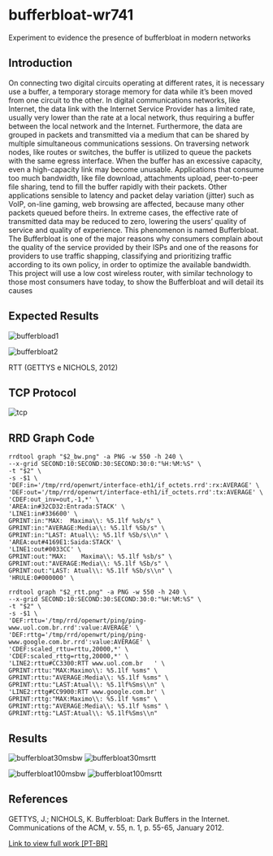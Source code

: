 # bufferbloat-wr741
Experiment to evidence the presence of bufferbloat in modern networks


## Introduction

On connecting two digital circuits operating at different rates, it is necessary use a buffer, a
temporary storage memory for data while it’s been moved from one circuit to the other. In
digital communications networks, like Internet, the data link with the Internet Service
Provider has a limited rate, usually very lower than the rate at a local network, thus requiring
a buffer between the local network and the Internet. Furthermore, the data are grouped in
packets and transmitted via a medium that can be shared by multiple simultaneous
communications sessions. On traversing network nodes, like routes or switches, the buffer is
utilized to queue the packets with the same egress interface.
When the buffer has an excessive capacity, even a high-capacity link may become unusable.
Applications that consume too much bandwidth, like file download, attachments upload, peer-to-peer
file sharing, tend to fill the buffer rapidly with their packets. Other applications
sensible to latency and packet delay variation (jitter) such as VoIP, on-line gaming, web
browsing are affected, because many other packets queued before theirs. In extreme cases, the
effective rate of transmitted data may be reduced to zero, lowering the users’ quality of
service and quality of experience. This phenomenon is named Bufferbloat.
The Bufferbloat is one of the major reasons why consumers complain about the quality of the
service provided by their ISPs and one of the reasons for providers to use traffic shapping,
classifying and prioritizing traffic according to its own policy, in order to optimize the
available bandwidth.
This project will use a low cost wireless router, with similar technology to those most
consumers have today, to show the Bufferbloat and will detail its causes

## Expected Results
![bufferbload1](https://b2aqlq.dm2304.livefilestore.com/y4mtsTB0xYHTBBL1QGV4L5QBGJo3HgNWyi-MpLkmfvya7UNuzu1gW6Bv4BVxface258KS6DV33dASJI-QN4iO_zNbcfRGFiD5b7SgaaCULodVnTY3jH43bW0u63B-M7Y_F7_Zjvtz3q7zjfL9xrPf0zsNoqdQiDpzmn9AnbdMYnPLg4PFJGMt8JCtziC-m81t4TeviDEcgQK-ybegP9djF7eg?width=689&height=349&cropmode=none)

![bufferbloat2](https://1oux8g.dm2304.livefilestore.com/y4mf01Tzpc7tvVbO6HH9M2DqC91siIlYJdz6X6xgwXJqubEjSmOUOIsSRT9ZcK5uuzaxGmTnTXAoz1Zr3k85JYtTtc5nX-q3ZA5-a9-l7GvNV8NioiEm0SSXngIRFI2Wscgd2JNdgz1kuUQEACmBdSlGS8faXo6aY7iMxoZEFwhechxwpAN1SbZzNpqmBec2Kh4zgSHyDvROeMdlW4vxwcuiw?width=460&height=352&cropmode=none)

RTT (GETTYS e NICHOLS, 2012)

## TCP Protocol
![tcp](https://oxfwtw.dm2304.livefilestore.com/y4mQ017KXYk_hnSJgsCrbnBJcyFFwcJRP_fLxcyFvfHzt--J9hQZk_mNlrv8J0-F6FDcUHCiVC4lG4DYxr-sFobc9UerofuTO-wPk8DEl0wNh7O3nZeVC42S7svx8cr2DjxFa6p7hx4tebjSiTWOg3TzmkNOW9LSAmTBhHGHCaDZ6Ba5MXUA2AQfTtjzP6y23WBT5tmQQmOyJtvKnbKeyTYkw?width=784&height=518&cropmode=none)

## RRD Graph Code

```shell
rrdtool graph "$2_bw.png" -a PNG -w 550 -h 240 \
--x-grid SECOND:10:SECOND:30:SECOND:30:0:"%H:%M:%S" \
-t "$2" \
-s -$1 \
'DEF:in='/tmp/rrd/openwrt/interface-eth1/if_octets.rrd':rx:AVERAGE' \
'DEF:out='/tmp/rrd/openwrt/interface-eth1/if_octets.rrd':tx:AVERAGE' \
'CDEF:out_inv=out,-1,*' \
'AREA:in#32CD32:Entrada:STACK' \
'LINE1:in#336600' \
GPRINT:in:"MAX:  Maxima\\: %5.1lf %sb/s" \
GPRINT:in:"AVERAGE:Media\\: %5.1lf %Sb/s" \
GPRINT:in:"LAST: Atual\\: %5.1lf %Sb/s\\n" \
'AREA:out#4169E1:Saida:STACK' \
'LINE1:out#0033CC' \
GPRINT:out:"MAX:    Maxima\\: %5.1lf %sb/s" \
GPRINT:out:"AVERAGE:Media\\: %5.1lf %Sb/s" \
GPRINT:out:"LAST: Atual\\: %5.1lf %Sb/s\\n" \
'HRULE:0#000000' \

rrdtool graph "$2_rtt.png" -a PNG -w 550 -h 240 \
--x-grid SECOND:10:SECOND:30:SECOND:30:0:"%H:%M:%S" \
-t "$2" \
-s -$1 \
'DEF:rttu='/tmp/rrd/openwrt/ping/ping-www.uol.com.br.rrd':value:AVERAGE' \
'DEF:rttg='/tmp/rrd/openwrt/ping/ping-www.google.com.br.rrd':value:AVERAGE' \
'CDEF:scaled_rttu=rttu,20000,*' \
'CDEF:scaled_rttg=rttg,20000,*' \
'LINE2:rttu#CC3300:RTT www.uol.com.br   ' \
GPRINT:rttu:"MAX:Maximo\\: %5.1lf %sms" \
GPRINT:rttu:"AVERAGE:Media\\: %5.1lf %sms" \
GPRINT:rttu:"LAST:Atual\\: %5.1lf%Sms\\n" \
'LINE2:rttg#CC9900:RTT www.google.com.br' \
GPRINT:rttg:"MAX:Maximo\\: %5.1lf %sms" \
GPRINT:rttg:"AVERAGE:Media\\: %5.1lf %sms" \
GPRINT:rttg:"LAST:Atual\\: %5.1lf%Sms\\n"
```

## Results

![bufferbloat30msbw](https://pumn2g.dm2304.livefilestore.com/y4mgsh8oibUqjqQMmh6LbW_68_Rd4UR0MHL_8D9lMeGdjN6G1k5dC1PuYEph3e-SWHlzcnuzFaLQYB3FnTgHKSZXs3sgGloieleKqNARZafbzL8t0UTH1dsTQVXL95eZh0ZQcpPIATk4MTq-uCxk5UpzkGmiPAsv7xbAXaCfG637VU0sTrucD1l1gT7UPyg-A4GKgaM2OoLSlbY3CgFQvQRAA?width=630&height=338&cropmode=none)
![bufferbloat30msrtt](https://ctxlnw.dm2304.livefilestore.com/y4mALUeHkRHtSOBY_xx8eTgp7Kl4CJrk6sLpm5ZwVaaYEWUzV6yuipAJDzqrwqUthPexXd27oh2BU3FdALqI5XIToZIuX2AuOMrEt3_4XoIGY4yFab8qdibzKPRjttf1obj_411vxPMp9hP5EGf-bDs1muczpCNxlOgYV7iEpksHr7FPiyQQdWcSKMRBd5LblKmMZWgrn7JK8mKSxnVoGPt0Q?width=630&height=325&cropmode=none)

![bufferbloat100msbw](https://a46gcg.dm2304.livefilestore.com/y4mAsLC_xmuH_cDfS8LdcoDtunqym_atMRRsuff7EkL_jEr_42pgHcY0MN9weIWMCFSI_2kmMn-K7XOk1flR-yWO54VvgmZ6GT-W2fKb8h-VvGysUmWbTMkm7FF9fup8D53_aOOCyj-DpeRV-VstLVFLpGuvDTY9l7_sxkdqL4fwUBx3MSN1BH7Qr76w8GxNGAXghACBMS7X5xumIzudwrsJw?width=630&height=338&cropmode=none)
![bufferbloat100msrtt](https://dad8wg.dm2304.livefilestore.com/y4mwrYmzLQRh6zscUyu7gOUemhI1BlX033zW3F7E1PnTiL9U86TVXDeXSC04Y3sjcpTbIYe24stnJNuKf9iskBXIM5JV6kkxkEMDC39VCT-xX-NC2iNYRW81DgQpeNZ_R0L7ml6YYX2lv3EQFm13PSL5AXg9VexWX4DBLLN95leLnPR1tGrcogly6n4Ggzw4Z9XFvQxuaYp7GCs6ZM4ZZl7iA?width=630&height=325&cropmode=none)

## References
GETTYS, J.; NICHOLS, K. Bufferbloat: Dark Buffers in the Internet. Communications of the ACM, v. 55, n. 1, p. 55-65, January 2012.

[Link to view full work [PT-BR]](https://1drv.ms/b/s!At5b46FlLw7IhfB8lznIJbg6qkrm3g)
